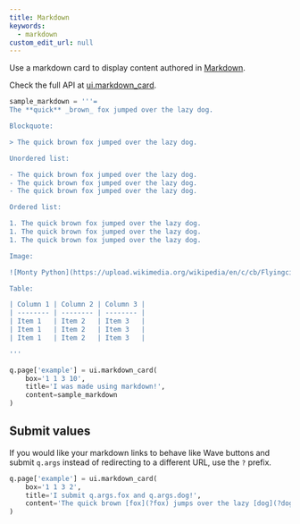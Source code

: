 ```yaml
---
title: Markdown
keywords:
  - markdown
custom_edit_url: null
---
```


Use a markdown card to display content authored in [Markdown](https://guides.github.com/features/mastering-markdown/).

Check the full API at [ui.markdown_card](/docs/api/ui#markdown_card).

```py
sample_markdown = '''=
The **quick** _brown_ fox jumped over the lazy dog.

Blockquote:

> The quick brown fox jumped over the lazy dog.

Unordered list:

- The quick brown fox jumped over the lazy dog.
- The quick brown fox jumped over the lazy dog.
- The quick brown fox jumped over the lazy dog.

Ordered list:

1. The quick brown fox jumped over the lazy dog.
1. The quick brown fox jumped over the lazy dog.
1. The quick brown fox jumped over the lazy dog.

Image:

![Monty Python](https://upload.wikimedia.org/wikipedia/en/c/cb/Flyingcircus_2.jpg)

Table:

| Column 1 | Column 2 | Column 3 |
| -------- | -------- | -------- |
| Item 1   | Item 2   | Item 3   |
| Item 1   | Item 2   | Item 3   |
| Item 1   | Item 2   | Item 3   |

'''

q.page['example'] = ui.markdown_card(
    box='1 1 3 10',
    title='I was made using markdown!',
    content=sample_markdown
)
```

## Submit values

If you would like your markdown links to behave like Wave buttons and submit `q.args` instead of redirecting to a different URL, use the `?` prefix.

```py
q.page['example'] = ui.markdown_card(
    box='1 1 3 2',
    title='I submit q.args.fox and q.args.dog!',
    content='The quick brown [fox](?fox) jumps over the lazy [dog](?dog)'
)
```
